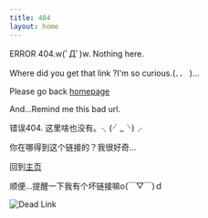 ```yaml
---
title: 404
layout: home
---
```


ERROR 404.w(ﾟДﾟ)w. Nothing here.

Where did you get that link ?I'm so curious.(．． )…
  
Please go back [homepage](/)

And...Remind me this bad url.

错误404. 这里啥也没有。╮(╯_╰)╭ 

你在哪得到这个链接的？我很好奇...

回到[主页](/)

顺便...提醒一下我有个坏链接嘛o(￣▽￣)ｄ

![Dead Link](http://ww2.sinaimg.cn/bmiddle/8935112btw1eq5cwyvo8pj20dw0dwwfk.jpg)




